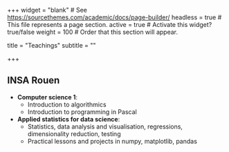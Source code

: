 +++
widget = "blank"  # See https://sourcethemes.com/academic/docs/page-builder/
headless = true  # This file represents a page section.
active = true  # Activate this widget? true/false
weight = 100  # Order that this section will appear.

title = "Teachings"
subtitle = ""
 
+++

## INSA Rouen
- **Computer science 1**: 
    - Introduction to algorithmics
    - Introduction to programming in Pascal
- **Applied statistics for data science**: 
    - Statistics, data analysis and visualisation, regressions, dimensionality reduction, testing
    - Practical lessons and projects in numpy, matplotlib, pandas
